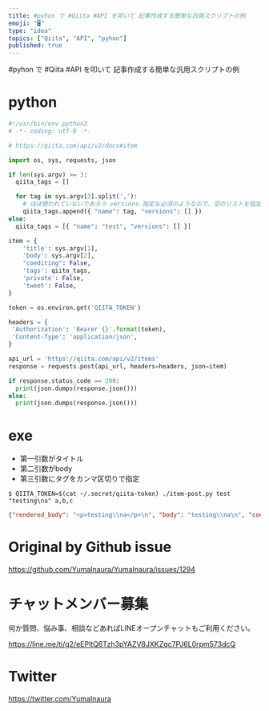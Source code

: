 ```yaml
---
title: #pyhon で #Qiita #API を叩いて 記事作成する簡単な汎用スクリプトの例
emoji: "🖥"
type: "idea"
topics: ["Qiita", "API", "pyhon"]
published: true
---
```


#pyhon で #Qiita #API を叩いて 記事作成する簡単な汎用スクリプトの例

# python

```py
#!/usr/bin/env python3
# -*- coding: utf-8 -*-

# https://qiita.com/api/v2/docs#item

import os, sys, requests, json

if len(sys.argv) >= 3:
  qiita_tags = []

  for tag in sys.argv[3].split(','):
    # ほぼ使われていないであろう versions 指定も必須のようなので、空のリストを指定しておく
    qiita_tags.append({ "name": tag, "versions": [] })
else:
  qiita_tags = [{ "name": "test", "versions": [] }]

item = {
    'title': sys.argv[1],
    'body': sys.argv[2],
    "coediting": False,
    'tags': qiita_tags,
    'private': False,
    'tweet': False,
}

token = os.environ.get('QIITA_TOKEN')

headers = {
 'Authorization': 'Bearer {}'.format(token),
 'Content-Type': 'application/json',
}

api_url = 'https://qiita.com/api/v2/items'
response = requests.post(api_url, headers=headers, json=item)

if response.status_code == 200:
  print(json.dumps(response.json()))
else:
  print(json.dumps(response.json()))
```

# exe

- 第一引数がタイトル
- 第二引数がbody
- 第三引数にタグをカンマ区切りで指定

```
$ QIITA_TOKEN=$(cat ~/.secret/qiita-token) ./item-post.py test "testing\na" a,b,c
```

```json
{"rendered_body": "<p>testing\\na</p>\n", "body": "testing\\na\n", "coediting": false, "comments_count": 0, "created_at": "2019-04-15T19:25:48+09:00", "group": null, "id": "b5603eeb7e91cfb93248", "likes_count": 0, "private": true, "reactions_count": 0, "tags": [{"name": "C", "versions": []}, {"name": "a", "versions": []}, {"name": "b", "versions": []}], "title": "test", "updated_at": "2019-04-15T19:25:48+09:00", "url": "https://qiita.com/YumaInaura/private/b5603eeb7e91cfb93248", "user": {"description": "https://www.wantedly.com/users/93140896 /  Ruby on Rails \u696d\u52d9\u7d4c\u9a13 \u7d044\u5e74 / Perl PHP Python Golang Linux Apache MySQL BigQuery Jenkins ansible \u306a\u3069 /  \u3044\u306a\u3046\u3089\u3086\u3046\u307e / YumaInaura / \u7a32\u6d66\u60a0\u99ac", "facebook_id": "yumainaura", "followees_count": 184, "followers_count": 164, "github_login_name": "YumaInaura", "id": "YumaInaura", "items_count": 1239, "linkedin_id": "", "location": "Osaka", "name": "Inaura \u3044\u306a\u3046\u3089 \u7a32\u6d66 Yuma \u3086\u3046\u307e \u60a0\u99ac", "organization": "", "permanent_id": 89618, "profile_image_url": "https://qiita-image-store.s3.amazonaws.com/0/89618/profile-images/1546214964", "team_only": false, "twitter_screen_name": "YumaInaura", "website_url": "http://twitter.com/yumainaura"}, "page_views_count": null}
```

# Original by Github issue

https://github.com/YumaInaura/YumaInaura/issues/1294








<!-- Update From Qiita API -->

# チャットメンバー募集


何か質問、悩み事、相談などあればLINEオープンチャットもご利用ください。

https://line.me/ti/g2/eEPltQ6Tzh3pYAZV8JXKZqc7PJ6L0rpm573dcQ





# Twitter


https://twitter.com/YumaInaura


<!-- Update From Qiita API -->


